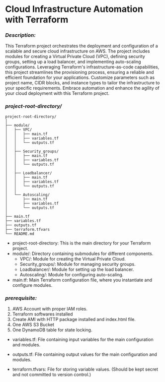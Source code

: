 # Cloud Infrastructure Automation with Terraform

### *Description:*
This Terraform project orchestrates the deployment and configuration of a scalable and secure cloud infrastructure on AWS. The project includes modules for creating a Virtual Private Cloud (VPC), defining security groups, setting up a load balancer, and implementing auto-scaling configurations. Leveraging Terraform's infrastructure-as-code capabilities, this project streamlines the provisioning process, ensuring a reliable and efficient foundation for your applications. Customize parameters such as project name, CIDR blocks, and instance types to tailor the infrastructure to your specific requirements. Embrace automation and enhance the agility of your cloud deployment with this Terraform project.

### *project-root-directory/*
```
project-root-directory/
│
├── module/
│   ├── VPC/
│   │   ├── main.tf
│   │   ├── variables.tf
│   │   └── outputs.tf
│   │
│   ├── Security_groups/
│   │   ├── main.tf
│   │   ├── variables.tf
│   │   └── outputs.tf
│   │
│   ├── Loadbalancer/
│   │   ├── main.tf
│   │   ├── variables.tf
│   │   └── outputs.tf
│   │
│   └── Autoscaling/
│       ├── main.tf
│       ├── variables.tf
│       └── outputs.tf
│
├── main.tf
├── variables.tf
├── outputs.tf
├── terraform.tfvars
└── README.md

```

- project-root-directory: This is the main directory for your Terraform project.
- module/: Directory containing submodules for different components.
  *  VPC/: Module for creating the Virtual Private Cloud.
  *  Security_groups/: Module for managing security groups.
  *  Loadbalancer/: Module for setting up the load balancer.
  *  Autoscaling/: Module for configuring auto-scaling.
- main.tf: Main Terraform configuration file, where you instantiate and configure modules.

### *prerequisite:*
1. AWS Account with proper IAM roles.
2. Terraform softwares installed
3. Create AMI with HTTP package installed and index.html file.
4. One AWS S3 Bucket
5. One DynamoDB table for state locking.

- variables.tf: File containing input variables for the main configuration and modules.

- outputs.tf: File containing output values for the main configuration and modules.

- terraform.tfvars: File for storing variable values. (Should be kept secret and not committed to version control.)
